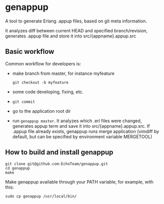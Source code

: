 # genappup

A tool to generate Erlang .appup files, based on git meta information.

It analyzes diff between current HEAD and specified branch/revision, generates .appup file and store it into src/{appname}.appup.src


## Basic workflow

Common workflow for developers is:

- make branch from master, for instance myfeature

  `git checkout -b myfeature`

- some code developing, fixing, etc.

- `git commit`

- go to the application root dir

- run `genappup master`. It analyzes which .erl files were changed, generates appup term and save it into src/{appname}.appup.src. If .appup file already exists,
  genappup runs merge application (vimdiff by default, but can be specified by environment variable MERGETOOL)


## How to build and install genappup

    git clone git@github.com:EchoTeam/genappup.git
    cd genappup
    make
    
Make genappup available through your PATH variable, for example, with this:

    sudo cp genappup /usr/local/bin/
